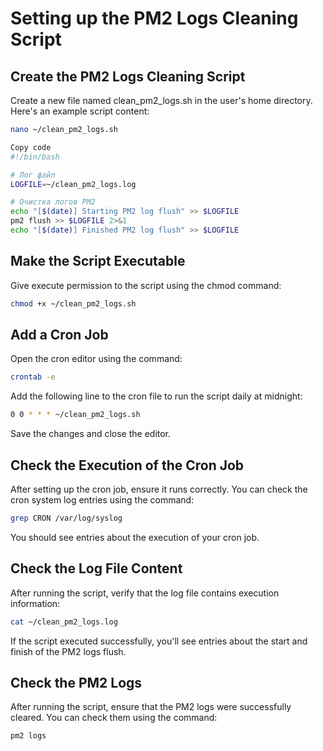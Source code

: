 # Setting up the PM2 Logs Cleaning Script
## Create the PM2 Logs Cleaning Script

Create a new file named clean_pm2_logs.sh in the user's home directory. Here's an example script content:

```bash
nano ~/clean_pm2_logs.sh
```

```bash
Copy code
#!/bin/bash

# Лог файл
LOGFILE=~/clean_pm2_logs.log

# Очистка логов PM2
echo "[$(date)] Starting PM2 log flush" >> $LOGFILE
pm2 flush >> $LOGFILE 2>&1
echo "[$(date)] Finished PM2 log flush" >> $LOGFILE
```

## Make the Script Executable

Give execute permission to the script using the chmod command:

```bash
chmod +x ~/clean_pm2_logs.sh
```

## Add a Cron Job

Open the cron editor using the command:

```bash
crontab -e
```
Add the following line to the cron file to run the script daily at midnight:

```bash
0 0 * * * ~/clean_pm2_logs.sh
```
Save the changes and close the editor.

## Check the Execution of the Cron Job

After setting up the cron job, ensure it runs correctly. You can check the cron system log entries using the command:

```bash
grep CRON /var/log/syslog
```
You should see entries about the execution of your cron job.

## Check the Log File Content

After running the script, verify that the log file contains execution information:

```bash
cat ~/clean_pm2_logs.log
```
If the script executed successfully, you'll see entries about the start and finish of the PM2 logs flush.

## Check the PM2 Logs

After running the script, ensure that the PM2 logs were successfully cleared. You can check them using the command:

```bash
pm2 logs
```



